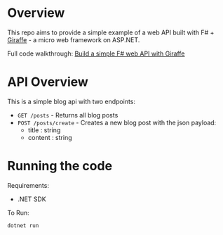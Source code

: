 # Overview

This repo aims to provide a simple example of a web API built with F# + [Giraffe](https://github.com/giraffe-fsharp/Giraffe) - a micro web framework on ASP.NET.

Full code walkthrough: [Build a simple F# web API with Giraffe](https://hamy.xyz/labs/2022-12-simple-fsharp-web-api-giraffe)

# API Overview

This is a simple blog api with two endpoints:

* `GET /posts` - Returns all blog posts
* `POST /posts/create` - Creates a new blog post with the json payload:
    * title : string
    * content : string

# Running the code

Requirements:

* .NET SDK

To Run:

`dotnet run`